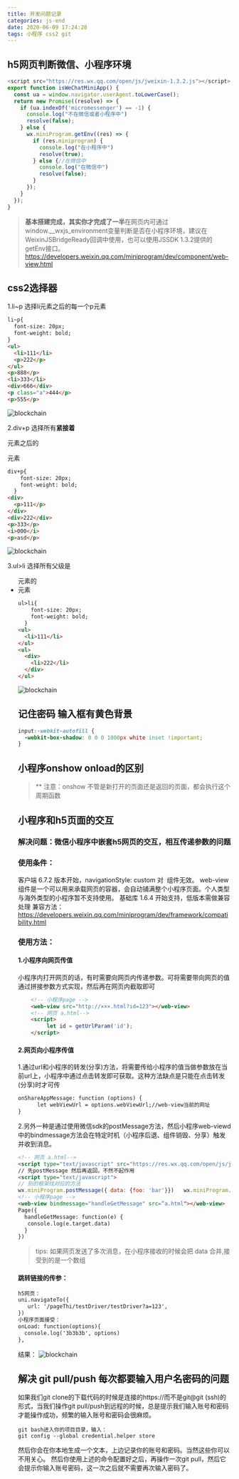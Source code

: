 ```yaml
---
title: 开发问题记录
categories: js-end
date: 2020-06-09 17:24:28
tags: 小程序 css2 git
---
```


## h5网页判断微信、小程序环境
```javascript
<script src="https://res.wx.qq.com/open/js/jweixin-1.3.2.js"></script>
export function isWeChatMiniApp() {
  const ua = window.navigator.userAgent.toLowerCase();
  return new Promise((resolve) => {
    if (ua.indexOf('micromessenger') == -1) {
      console.log("不在微信或者小程序中")
      resolve(false);
    } else {
      wx.miniProgram.getEnv((res) => {
        if (res.miniprogram) {
          console.log("在小程序中")
          resolve(true);
        } else {//在微信中
          console.log("在微信中")
          resolve(false);
        }
      });
    }
  });
}
```
> **基本搭建完成，其实你才完成了一半**在网页内可通过window.__wxjs_environment变量判断是否在小程序环境，建议在WeixinJSBridgeReady回调中使用，也可以使用JSSDK 1.3.2提供的getEnv接口。
https://developers.weixin.qq.com/miniprogram/dev/component/web-view.html

## css2选择器
1.li~p 选择li元素之后的每一个p元素
```html
li~p{
  font-size: 20px;
  font-weight: bold;
}
<ul>
  <li>111</li>
  <p>222</p>
</ul>
<p>888</p>
<li>333</li>
<div>666</div>
<p class="a">444</p>
<p>555</p>
```
![blockchain](https://raw.githubusercontent.com/xiaosongread/github-xiaosongread-hexo/master/img-folder/css2/css2-1.jpg)

2.div+p 选择所有<strong>紧接着</strong><div>元素之后的<p>元素
```html
div+p{
    font-size: 20px;
    font-weight: bold;
  } 
<div>
  <p>111</p>
</div>
<div>222</div>
<p>333</p>
<i>000</i>
<p>asd</p>
```
![blockchain](https://raw.githubusercontent.com/xiaosongread/github-xiaosongread-hexo/master/img-folder/css2/css2-2.jpg)

3.ul>li 选择所有父级是<ul>元素的<li>元素
```html
ul>li{
    font-size: 20px;
    font-weight: bold;
  } 
<ul>
  <li>111</li>
</ul>
<ul>
  <div>
    <li>222</li>
  </div>
</ul>
```
![blockchain](https://raw.githubusercontent.com/xiaosongread/github-xiaosongread-hexo/master/img-folder/css2/css2-3.jpg)

## 记住密码 输入框有黄色背景
```css
input:-webkit-autofill {
  -webkit-box-shadow: 0 0 0 1000px white inset !important;
}
```

## 小程序onshow onload的区别
> ** 注意：onshow 不管是新打开的页面还是返回的页面，都会执行这个周期函数

## 小程序和h5页面的交互

### 解决问题：微信小程序中嵌套h5网页的交互，相互传递参数的问题
### 使用条件：
  客户端 6.7.2 版本开始，navigationStyle: custom 对 <web-view> 组件无效。
	web-view 组件是一个可以用来承载网页的容器，会自动铺满整个小程序页面。个人类型与海外类型的小程序暂不支持使用。
	基础库 1.6.4 开始支持，低版本需做兼容处理
	兼容方法：https://developers.weixin.qq.com/miniprogram/dev/framework/compatibility.html
### 使用方法：
  #### 1.小程序向网页传值
  小程序内打开网页的话，有时需要向网页内传递参数。可将需要带向网页的值通过拼接参数方式实现，然后再在网页内截取即可
```html
	<!-- 小程序page -->
	<web-view src="http://×××.html?id=123"></web-view>
	<!-- 网页 a.html-->
	<script>
   		 let id = getUrlParam('id'); 
	</script>
```
  #### 2.网页向小程序传值
  1.通过url和小程序的转发(分享)方法，将需要传给小程序的值当做参数放在当前url上，小程序中通过点击转发即可获取。这种方法缺点是只能在点击转发(分享)时才可传
```html
onShareAppMessage: function (options) {
      let webViewUrl = options.webViewUrl;//web-view当前的网址
}
```
2.另外一种是通过使用微信sdk的postMessage方法，然后小程序web-viewd中的bindmessage方法会在特定时机（小程序后退、组件销毁、分享）触发并收到消息。
```html
<!-- 网页 a.html-->
<script type="text/javascript" src="https://res.wx.qq.com/open/js/jweixin-1.3.2.js"></script>
// 先postMessage 然后再返回，不然不起作用         		
<script type="text/javascript">
// 别的框架找对应的方法             		
wx.miniProgram.postMessage({ data: {foo: 'bar'}})   wx.miniProgram.navigateBack({delta: 1})         		</script>
<!-- 小程序page -->
<web-view bindmessage="handleGetMessage" src=“a.html"></web-view>
Page({
  handleGetMessage: function(e) {
   console.log(e.target.data)
  }
})
```
> tips: 如果网页发送了多次消息，在小程序接收的时候会把 data 合并,接受到的是一个数组

#### 跳转链接的传参：    
```html
h5网页：
uni.navigateTo({
   url: '/pageThi/testDriver/testDriver?a=123',
})
小程序页面接受：
onLoad: function(options){
  console.log('3b3b3b', options)
},
```
结果：
![blockchain](https://raw.githubusercontent.com/xiaosongread/github-xiaosongread-hexo/master/img-folder/css2/css2-4.jpg)

## 解决 git pull/push 每次都要输入用户名密码的问题
如果我们git clone的下载代码的时候是连接的https://而不是git@git (ssh)的形式，当我们操作git pull/push到远程的时候，总是提示我们输入账号和密码才能操作成功，频繁的输入账号和密码会很麻烦。
```hash
git bash进入你的项目目录，输入：
git config --global credential.helper store
```
然后你会在你本地生成一个文本，上边记录你的账号和密码。当然这些你可以不用关心。
然后你使用上述的命令配置好之后，再操作一次git pull，然后它会提示你输入账号密码，这一次之后就不需要再次输入密码了。